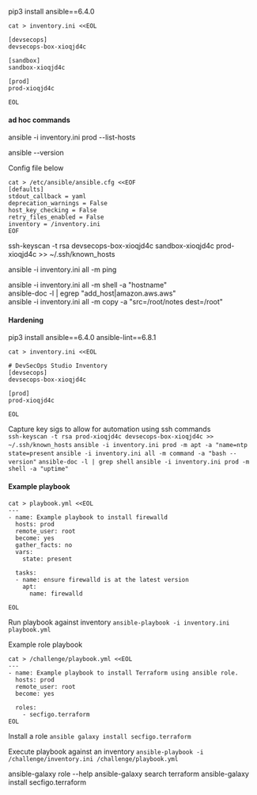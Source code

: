pip3 install ansible==6.4.0  

```
cat > inventory.ini <<EOL

[devsecops]
devsecops-box-xioqjd4c

[sandbox]
sandbox-xioqjd4c

[prod]
prod-xioqjd4c

EOL
```
#### ad hoc commands 

ansible -i inventory.ini prod --list-hosts

ansible --version

Config file below
```
cat > /etc/ansible/ansible.cfg <<EOF
[defaults]
stdout_callback = yaml
deprecation_warnings = False
host_key_checking = False
retry_files_enabled = False
inventory = /inventory.ini
EOF
```

ssh-keyscan -t rsa devsecops-box-xioqjd4c sandbox-xioqjd4c prod-xioqjd4c >> ~/.ssh/known_hosts  

ansible -i inventory.ini all -m ping  

ansible -i inventory.ini all -m shell -a "hostname"  
ansible-doc -l | egrep "add_host|amazon.aws.aws"  
ansible -i inventory.ini all -m copy -a "src=/root/notes dest=/root"  
#### Hardening
pip3 install ansible==6.4.0 ansible-lint==6.8.1
```
cat > inventory.ini <<EOL

# DevSecOps Studio Inventory
[devsecops]
devsecops-box-xioqjd4c

[prod]
prod-xioqjd4c

EOL
```
Capture key sigs to allow for automation using ssh commands  
`ssh-keyscan -t rsa prod-xioqjd4c devsecops-box-xioqjd4c >> ~/.ssh/known_hosts`
`ansible -i inventory.ini prod -m apt -a "name=ntp state=present`
`ansible -i inventory.ini all -m command -a "bash --version"`
`ansible-doc -l | grep shell`
`ansible -i inventory.ini prod -m shell -a "uptime"`

#### Example playbook
```
cat > playbook.yml <<EOL
---
- name: Example playbook to install firewalld
  hosts: prod
  remote_user: root
  become: yes
  gather_facts: no
  vars:
    state: present

  tasks:
  - name: ensure firewalld is at the latest version
    apt:
      name: firewalld

EOL
```
Run playbook against inventory
`ansible-playbook -i inventory.ini playbook.yml`

Example role playbook
```
cat > /challenge/playbook.yml <<EOL
---
- name: Example playbook to install Terraform using ansible role.
  hosts: prod
  remote_user: root
  become: yes

  roles:
    - secfigo.terraform
EOL
```
Install a role
`ansible galaxy install secfigo.terraform`

Execute playbook against an inventory
`ansible-playbook -i /challenge/inventory.ini /challenge/playbook.yml`

ansible-galaxy role --help
ansible-galaxy search terraform
ansible-galaxy install secfigo.terraform
